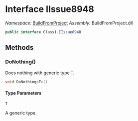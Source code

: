 ﻿# Interface IIssue8948

_Namespace:_ [BuildFromProject](BuildFromProject.md)
_Assembly:_ BuildFromProject.dll

```csharp
public interface Class1.IIssue8948
```

## Methods

### DoNothing<T>()

Does nothing with generic type <code class="typeparamref">T</code>.

```csharp
void DoNothing<T>()
```

#### Type Parameters

`T`

A generic type.

